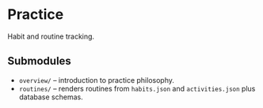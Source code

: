 # Practice

Habit and routine tracking.

## Submodules

- `overview/` – introduction to practice philosophy.
- `routines/` – renders routines from `habits.json` and `activities.json` plus database schemas.
